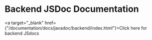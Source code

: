 # Backend JSDoc Documentation

<a target="_blank" href={"/documentation/docs/javadoc/backend/index.html"}>Click here for backend JSdocs</a>
